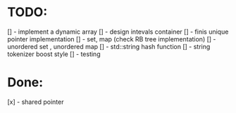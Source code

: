 # TODO:
[] - implement a dynamic array
[] - design intevals container
[] - finis unique pointer implementation
[] - set, map (check RB tree implementation)
[] - unordered set , unordered map
[] - std::string hash function
[] - string tokenizer boost style
[] - testing

# Done:
[x] - shared pointer